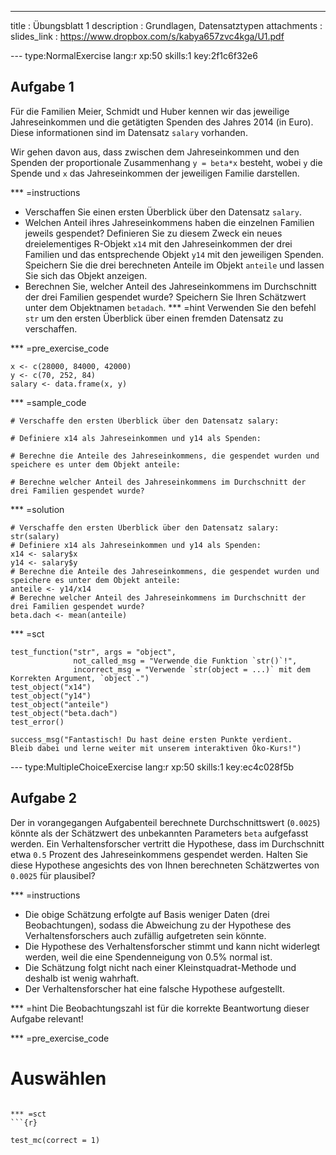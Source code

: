 ---
title       : Übungsblatt 1
description : Grundlagen, Datensatztypen
attachments :
slides_link : https://www.dropbox.com/s/kabya657zvc4kga/U1.pdf





--- type:NormalExercise lang:r xp:50 skills:1 key:2f1c6f32e6
## Aufgabe 1
Für die Familien Meier, Schmidt und Huber kennen wir das jeweilige Jahreseinkommen und
die getätigten Spenden des Jahres 2014 (in Euro). Diese informationen sind im Datensatz  `salary` vorhanden.

Wir gehen davon aus, dass zwischen dem Jahreseinkommen und den Spenden der proportionale Zusammenhang
`y = beta*x`
besteht, wobei `y` die Spende und `x` das Jahreseinkommen der jeweiligen Familie darstellen.


*** =instructions
- Verschaffen Sie einen ersten Überblick über den Datensatz `salary`.
- Welchen Anteil ihres Jahreseinkommens haben die einzelnen Familien jeweils gespendet? Definieren Sie zu diesem
Zweck ein neues dreielementiges R-Objekt `x14` mit den Jahreseinkommen der drei Familien
und das entsprechende Objekt `y14` mit den jeweiligen Spenden. Speichern Sie die
drei berechneten Anteile im Objekt `anteile` und lassen Sie sich das Objekt anzeigen.
- Berechnen Sie, welcher Anteil des Jahreseinkommens im Durchschnitt der drei Familien
gespendet wurde? Speichern Sie Ihren Schätzwert unter dem Objektnamen `betadach`.
*** =hint
Verwenden Sie den befehl `str` um den ersten Überblick über einen fremden Datensatz zu verschaffen. 

*** =pre_exercise_code
```{r}
x <- c(28000, 84000, 42000)
y <- c(70, 252, 84)
salary <- data.frame(x, y) 
```

*** =sample_code
```{r}
# Verschaffe den ersten Überblick über den Datensatz salary:

# Definiere x14 als Jahreseinkommen und y14 als Spenden: 

# Berechne die Anteile des Jahreseinkommens, die gespendet wurden und speichere es unter dem Objekt anteile:

# Berechne welcher Anteil des Jahreseinkommens im Durchschnitt der drei Familien gespendet wurde?

```

*** =solution
```{r}
# Verschaffe den ersten Überblick über den Datensatz salary:
str(salary)
# Definiere x14 als Jahreseinkommen und y14 als Spenden: 
x14 <- salary$x
y14 <- salary$y
# Berechne die Anteile des Jahreseinkommens, die gespendet wurden und speichere es unter dem Objekt anteile:
anteile <- y14/x14
# Berechne welcher Anteil des Jahreseinkommens im Durchschnitt der drei Familien gespendet wurde?
beta.dach <- mean(anteile)
```

*** =sct
```{r}
test_function("str", args = "object",
              not_called_msg = "Verwende die Funktion `str()`!",
              incorrect_msg = "Verwende `str(object = ...)` mit dem Korrekten Argument, `object`.")
test_object("x14")
test_object("y14")
test_object("anteile")
test_object("beta.dach")
test_error()

success_msg("Fantastisch! Du hast deine ersten Punkte verdient.
Bleib dabei und lerne weiter mit unserem interaktiven Öko-Kurs!")
```

--- type:MultipleChoiceExercise lang:r xp:50 skills:1 key:ec4c028f5b
## Aufgabe 2

Der in vorangegangen Aufgabenteil berechnete Durchschnittswert (`0.0025`) könnte als der Schätzwert des
unbekannten Parameters `beta` aufgefasst werden. Ein Verhaltensforscher vertritt die Hypothese,
dass im Durchschnitt etwa `0.5` Prozent des Jahreseinkommens gespendet werden.
Halten Sie diese Hypothese angesichts des von Ihnen berechneten Schätzwertes von `0.0025`
für plausibel?

*** =instructions
- Die obige Schätzung erfolgte auf Basis weniger Daten (drei Beobachtungen), sodass die Abweichung zu der Hypothese des Verhaltensforschers auch zufällig aufgetreten sein könnte.
- Die Hypothese des Verhaltensforscher stimmt und kann nicht widerlegt werden, weil die eine Spendenneigung von 0.5% normal ist.
- Die Schätzung folgt nicht nach einer Kleinstquadrat-Methode und deshalb ist wenig wahrhaft.
- Der Verhaltensforscher hat eine falsche Hypothese aufgestellt.

*** =hint
Die Beobachtungszahl ist für die korrekte Beantwortung dieser Aufgabe relevant!

*** =pre_exercise_code
# Auswählen

```

*** =sct
```{r}

test_mc(correct = 1)

```







